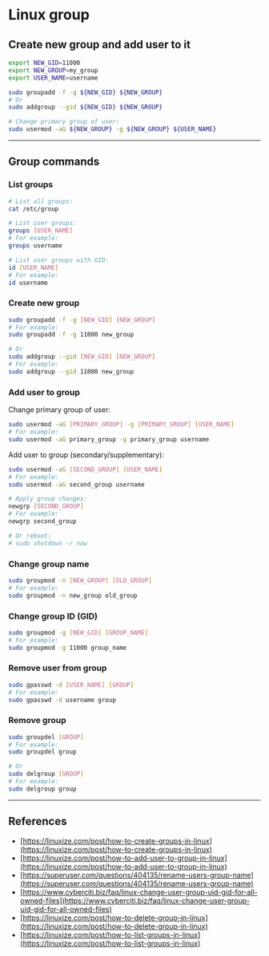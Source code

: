 # Linux group

## Create new group and add user to it

```sh
export NEW_GID=11000
export NEW_GROUP=my_group
export USER_NAME=username

sudo groupadd -f -g ${NEW_GID} ${NEW_GROUP}
# Or
sudo addgroup --gid ${NEW_GID} ${NEW_GROUP}

# Change primary group of user:
sudo usermod -aG ${NEW_GROUP} -g ${NEW_GROUP} ${USER_NAME}
```

---

## Group commands

### List groups

```sh
# List all groups:
cat /etc/group

# List user groups:
groups [USER_NAME]
# For example:
groups username

# List user groups with GID:
id [USER_NAME]
# For example:
id username
```

### Create new group

```sh
sudo groupadd -f -g [NEW_GID] [NEW_GROUP]
# For example:
sudo groupadd -f -g 11000 new_group

# Or
sudo addgroup --gid [NEW_GID] [NEW_GROUP]
# For example:
sudo addgroup --gid 11000 new_group
```

### Add user to group

Change primary group of user:

```sh
sudo usermod -aG [PRIMARY_GROUP] -g [PRIMARY_GROUP] [USER_NAME]
# For example:
sudo usermod -aG primary_group -g primary_group username
```

Add user to group (secondary/supplementary):

```sh
sudo usermod -aG [SECOND_GROUP] [USER_NAME]
# For example:
sudo usermod -aG second_group username

# Apply group changes:
newgrp [SECOND_GROUP]
# For example:
newgrp second_group

# Or reboot:
# sudo shutdown -r now
```

### Change group name

```sh
sudo groupmod -n [NEW_GROUP] [OLD_GROUP]
# For example:
sudo groupmod -n new_group old_group
```

### Change group ID (GID)

```sh
sudo groupmod -g [NEW_GID] [GROUP_NAME]
# For example:
sudo groupmod -g 11000 group_name
```

### Remove user from group

```sh
sudo gpasswd -d [USER_NAME] [GROUP]
# For example:
sudo gpasswd -d username group
```

### Remove group

```sh
sudo groupdel [GROUP]
# For example:
sudo groupdel group

# Or
sudo delgroup [GROUP]
# For example:
sudo delgroup group
```

---

## References

* [https://linuxize.com/post/how-to-create-groups-in-linux](https://linuxize.com/post/how-to-create-groups-in-linux)
* [https://linuxize.com/post/how-to-add-user-to-group-in-linux](https://linuxize.com/post/how-to-add-user-to-group-in-linux)
* [https://superuser.com/questions/404135/rename-users-group-name](https://superuser.com/questions/404135/rename-users-group-name)
* [https://www.cyberciti.biz/faq/linux-change-user-group-uid-gid-for-all-owned-files](https://www.cyberciti.biz/faq/linux-change-user-group-uid-gid-for-all-owned-files)
* [https://linuxize.com/post/how-to-delete-group-in-linux](https://linuxize.com/post/how-to-delete-group-in-linux)
* [https://linuxize.com/post/how-to-list-groups-in-linux](https://linuxize.com/post/how-to-list-groups-in-linux)
